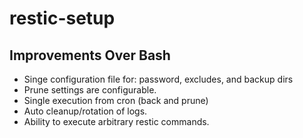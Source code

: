# restic-setup



## Improvements Over Bash

* Singe configuration file for: password, excludes, and backup dirs
* Prune settings are configurable.
* Single execution from cron (back and prune)
* Auto cleanup/rotation of logs.
* Ability to execute arbitrary restic commands.

